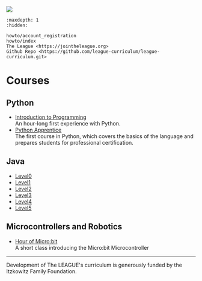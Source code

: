 <img class="c400" src="https://images.jointheleague.org/logos/figures_text_boy.png">

```{toctree}
:maxdepth: 1
:hidden:

howto/account_registration
howto/index
The League <https://jointheleague.org>
Github Repo <https://github.com/league-curriculum/league-curriculum.git>
```


# Courses

## Python 

* [Introduction to Programming](https://league-curriculum.github.io/Python-Level-0/)  
An hour-long first experience with Python. 
* [Python Apprentice](https://python-apprentice.jointheleague.org)  
The first course in Python, which covers the basics of the language and prepares students for professional certification. 

## Java
  * [Level0](https://league-java.github.io/Level0/)
  * [Level1](https://league-java.github.io/Level1/)
  * [Level2](https://league-java.github.io/Level2/)
  * [Level3](https://league-java.github.io/Level3/)
  * [Level4](https://league-java.github.io/Level4/)
  * [Level5](https://league-java.github.io/Level5/)

## Microcontrollers and Robotics

* [Hour of Micro:bit](https://league-curriculum.github.io/HourofMicrobit/)  
A short class introducing the Micro:bit Microcontroller


<hr/>

Development of The LEAGUE's curriculum is generously funded by the Itzkowitz Family Foundation. 